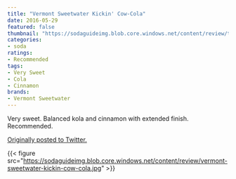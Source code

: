 ```yaml
---
title: "Vermont Sweetwater Kickin' Cow-Cola"
date: 2016-05-29
featured: false
thumbnail: "https://sodaguideimg.blob.core.windows.net/content/review/thumbs/vermont-sweetwater-kickin-cow-cola.jpg"
categories:
- soda
ratings:
- Recommended
tags:
- Very Sweet
- Cola
- Cinnamon
brands:
- Vermont Sweetwater
---
```


Very sweet. Balanced kola and cinnamon with extended finish. Recommended.

[Originally posted to Twitter.](https://twitter.com/Cavorter/status/737015749835792384)

{{< figure src="https://sodaguideimg.blob.core.windows.net/content/review/vermont-sweetwater-kickin-cow-cola.jpg" >}}
